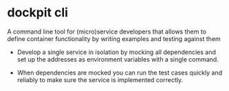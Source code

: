 dockpit cli
===========
A command line tool for (micro)service developers that allows them to define container functionality by writing examples and testing against them

- Develop a single service in isolation by mocking all dependencies and set up the addresses as environment variables with a single command.

- When dependencies are mocked you can run the test cases quickly and reliably to make sure the service is implemented correctly.

